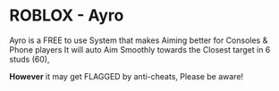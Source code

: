 # ROBLOX - Ayro
Ayro is a FREE to use System that makes Aiming better for Consoles &amp; Phone players
It will auto Aim Smoothly towards the Closest target in 6 studs (60),

**However** it may get FLAGGED by anti-cheats, Please be aware!
